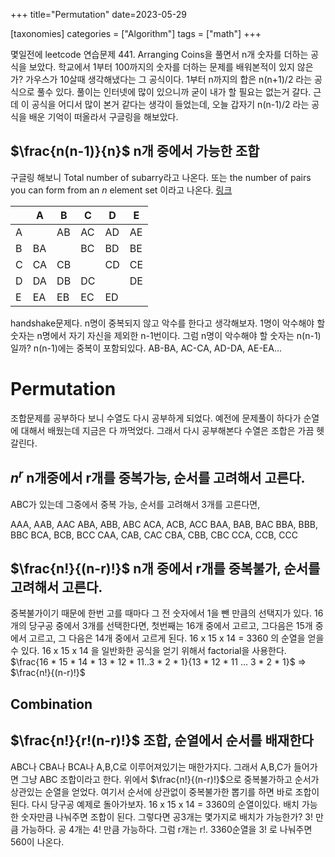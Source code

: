 +++
title="Permutation"
date=2023-05-29

[taxonomies]
categories = ["Algorithm"]
tags = ["math"]
+++


몇일전에 leetcode 연습문제 441. Arranging Coins을 풀면서 n개 숫자를 더하는 공식을 보았다.
학교에서 1부터 100까지의 숫자를 더하는 문제를 배워본적이 있지 않은가? 가우스가 10살때 생각해냈다는 그 공식이다.
1부터 n까지의 합은 n(n+1)/2 라는 공식으로 풀수 있다. 풀이는 인터넷에 많이 있으니까 굳이 내가 할 필요는 없는거 갈다.
근데 이 공식을 어디서 많이 본거 같다는 생각이 들었는데, 오늘 갑자기 n(n-1)/2 라는 공식을 배운 기억이 떠올라서 구글링을 해보았다.

## $\frac{n(n-1)}{n}$ n개 중에서 가능한 조합
구글링 해보니 Total number of subarry라고 나온다. 또는 the number of pairs you can form from an *n* element set 이라고 나온다. [링크](https://math.stackexchange.com/questions/2214839/exactly-how-does-the-equation-nn-1-2-determine-the-number-of-pairs-of-a-given)

| | A | B | C | D | E   |
| --- |---|---|---|---|---|
| A |  | AB | AC | AD | AE | 
| B | BA |  | BC | BD | BE |
| C | CA | CB |  | CD | CE |
| D | DA | DB | DC |  | DE |
| E | EA | EB | EC | ED |  |

handshake문제다. n명이 중복되지 않고 악수를 한다고 생각해보자. 
1명이 악수해야 할 숫자는 n명에서 자기 자신을 제외한 n-1번이다.
그럼 n명이 악수해야 할 숫자는 n(n-1)일까?
n(n-1)에는 중복이 포함되있다. AB-BA, AC-CA, AD-DA, AE-EA...





# Permutation
조합문제를 공부하다 보니 수열도 다시 공부하게 되었다.
예전에 문제풀이 하다가 순열에 대해서 배웠는데 지금은 다 까먹었다. 그래서 다시 공부해본다
수열은 조합은 가끔 헷갈린다. 

## $n^r$ n개중에서 r개를 중복가능, 순서를 고려해서 고른다.
ABC가 있는데 그중에서 중복 가능, 순서를 고려해서 3개를 고른다면,

AAA, AAB, AAC
ABA, ABB, ABC 
ACA, ACB, ACC
BAA, BAB, BAC
BBA, BBB, BBC
BCA, BCB, BCC
CAA, CAB, CAC
CBA, CBB, CBC
CCA, CCB, CCC



## $\frac{n!}{(n-r)!}$ n개 중에서 r개를 중복불가, 순서를 고려해서 고른다.
중복불가이기 때문에 한번 고를 때마다 그 전 숫자에서 1을 뺀 만큼의 선택지가 있다.
16개의 당구공 중에서 3개를 선택한다면, 첫번째는 16개 중에서 고르고, 그다음은 15개 중에서 고르고, 그 다음은 14개 중에서 고르게 된다. 16 x 15 x 14 = 3360 의 순열을 얻을 수 있다.
16 x 15 x 14 을 일반화한 공식을 얻기 위해서 factorial을 사용한다.
$\frac{16 * 15 * 14 * 13 * 12 * 11..3 * 2 * 1}{13 * 12 * 11 ... 3 * 2 * 1}$ => $\frac{n!}{(n-r)!}$

## Combination
## $\frac{n!}{r!(n-r)!}$ 조합, 순열에서 순서를 배재한다
ABC나 CBA나 BCA나 A,B,C로 이루어져있기는 매한가지다. 그래서 A,B,C가 들어가면 그냥 ABC 조합이라고 한다.
위에서 $\frac{n!}{(n-r)!}$으로 중복불가하고 순서가 상관있는 순열을 얻었다. 여기서 순서에 상관없이 중복불가한 뽑기를 하면 바로 조합이 된다.
다시 당구공 예제로 돌아가보자. 16 x 15 x 14 = 3360의 순열이있다. 배치 가능한 숫자만큼 나눠주면 조합이 된다.
그렇다면 공3개는 몇가지로 배치가 가능한가? 3! 만큼 가능하다. 공 4개는 4! 만큼 가능하다. 그럼 r개는 r!.
3360순열을 3! 로 나눠주면 560이 나온다.


